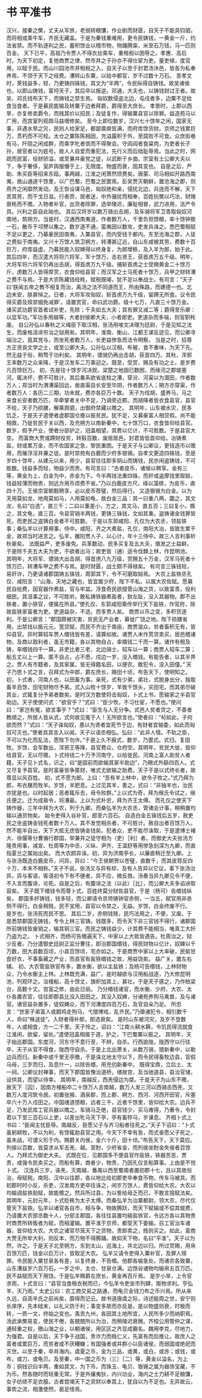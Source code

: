 # 书 平准书
汉兴，接秦之獘，丈夫从军旅，老弱转粮馕，作业剧而财匮，自天子不能具钧驷，而将相或乘牛车，齐民无藏盖。于是为秦钱重难用，更令民铸钱，一黄金一斤，约法省禁。而不轨逐利之民，蓄积馀业以稽市物，物踊腾粜，米至石万钱，马一匹则百金。
天下已平，高祖乃令贾人不得衣丝乘车，重租税以困辱之。孝惠、高后时，为天下初定，复弛商贾之律，然市井之子孙亦不得仕宦为吏。量吏禄，度官用，以赋于民。而山川园池市井租税之入，自天子以至于封君汤沐邑，皆各为私奉养焉，不领于天下之经费。漕转山东粟，以给中都官，岁不过数十万石。
至孝文时，荚钱益多，轻，乃更铸四铢钱，其文为“半两”，令民纵得自铸钱。故吴诸侯也，以即山铸钱，富埒天子，其后卒以叛逆。邓通，大夫也，以铸钱财过王者。故吴、邓氏钱布天下，而铸钱之禁生焉。
匈奴数侵盗北边，屯戍者多，边粟不足给食当食者。于是募民能输及转粟于边者拜爵，爵得至大庶长。
孝景时，上郡以西旱，亦复修卖爵令，而贱其价以招民；及徒复作，得输粟县官以除罪。益造苑马以广用，而宫室列观舆马益增修矣。
至今上即位数岁，汉兴七十馀年之闲，国家无事，非遇水旱之灾，民则人给家足，都鄙廪庾皆满，而府库馀货财。京师之钱累巨万，贯朽而不可校。太仓之粟陈陈相因，充溢露积于外，至腐败不可食。众庶街巷有马，阡陌之闲成群，而乘字牝者傧而不得聚会。守闾阎者食粱肉，为吏者长子孙，居官者以为姓号。故人人自爱而重犯法，先行义而后绌耻辱焉。当此之时，网疏而民富，役财骄溢，或至兼并豪党之徒，以武断于乡曲。宗室有土公卿大夫以下，争于奢侈，室庐舆服僭于上，无限度。物盛而衰，固其变也。
自是之后，严助、朱买臣等招来东瓯，事两越，江淮之闲萧然烦费矣。唐蒙、司马相如开路西南夷，凿山通道千馀里，以广巴蜀，巴蜀之民罢焉。彭吴贾灭朝鲜，置沧海之郡，则燕齐之闲靡然发动。及王恢设谋马邑，匈奴绝和亲，侵扰北边，兵连而不解，天下苦其劳，而干戈日滋。行者赍，居者送，中外骚扰而相奉，百姓抏獘以巧法，财赂衰秏而不赡。入物者补官，出货者除罪，选举陵迟，廉耻相冒，武力进用，法严令具。兴利之臣自此始也。
其后汉将岁以数万骑出击胡，及车骑将军卫青取匈奴河南地，筑朔方。当是时，汉通西南夷道，作者数万人，千里负担馈粮，率十馀钟致一石，散币于邛僰以集之。数岁道不通，蛮夷因以数攻，吏发兵诛之。悉巴蜀租赋不足以更之，乃募豪民田南夷，入粟县官，而内受钱于都内。东至沧海之郡，人徒之费拟于南夷。又兴十万馀人筑卫朔方，转漕甚辽远，自山东咸被其劳，费数十百巨万，府库益虚。乃募民能入奴婢得以终身复，为郎增秩，及入羊为郎，始于此。
其后四年，而汉遣大将将六将军，军十馀万，击右贤王，获首虏万五千级。明年，大将军将六将军仍再出击胡，得首虏万九千级。捕斩首虏之士受赐黄金二十馀万斤，虏数万人皆得厚赏，衣食仰给县官；而汉军之士马死者十馀万，兵甲之财转漕之费不与焉。于是大农陈藏钱经秏，赋税既竭，犹不足以奉战士。有司言：“天子曰‘朕闻五帝之教不相复而治，禹汤之法不同道而王，所由殊路，而建德一也。北边未安，朕甚悼之。日者，大将军攻匈奴，斩首虏万九千级，留蹛无所食。议令民得买爵及赎禁锢免减罪’。请置赏官，命曰武功爵。级十七万，凡直三十馀万金。诸买武功爵官首者试补吏，先除；千夫如五大夫；其有罪又减二等；爵得至乐卿：以显军功。”军功多用越等，大者封侯卿大夫，小者郎吏。吏道杂而多端，则官职秏废。
自公孙弘以春秋之义绳臣下取汉相，张汤用唆文决理为廷尉，于是见知之法生，而废格沮诽穷治之狱用矣。其明年，淮南、衡山、江都王谋反迹见，而公卿寻端治之，竟其党与，而坐死者数万人，长吏益惨急而法令明察。
当是之时，招尊方正贤良文学之士，或至公卿大夫。公孙弘以汉相，布被，食不重味，为天下先。然无益于俗，稍骛于功利矣。
其明年，骠骑仍再出击胡，获首四万。其秋，浑邪王率数万之众来降，于是汉发车二万乘迎之。既至，受赏，赐及有功之士。是岁费凡百馀巨万。
初，先是往十馀岁河决观，梁楚之地固已数困，而缘河之郡堤塞河，辄决坏，费不可胜计。其后番系欲省底柱之漕，穿汾、河渠以为溉田，作者数万人；郑当时为渭漕渠回远，凿直渠自长安至华阴，作者数万人；朔方亦穿渠，作者数万人：各历二三期，功未就，费亦各巨万十数。
天子为伐胡，盛养马，马之来食长安者数万匹，卒牵掌者关中不足，乃调旁近郡。而胡降者皆衣食县官，县官不给，天子乃损膳，解乘舆驷，出御府禁藏以赡之。
其明年，山东被水灾，民多饥乏，于是天子遣使者虚郡国仓廥以振贫民。犹不足，又募豪富人相贷假。尚不能相救，乃徙贫民于关以西，及充朔方以南新秦中，七十馀万口，衣食皆仰给县官。数岁，假予产业，使者分部护之，冠盖相望。其费以亿计，不可胜数。于是县官大空。
而富商大贾或蹛财役贫，转毂百数，废居居邑，封君皆低首仰给。冶铸煮盐，财或累万金，而不佐国家之急，黎民重困。于是天子与公卿议，更钱造币以赡用，而摧浮淫并兼之徒。是时禁苑有白鹿而少府多银锡。自孝文更造四铢钱，至是岁四十馀年，从建元以来，用少，县官往往即多铜山而铸钱，民亦闲盗铸钱，不可胜数。钱益多而轻，物益少而贵。有司言曰：“古者皮币，诸侯以聘享。金有三等，黄金为上，白金为中，赤金为下。今半两钱法重四铢，而奸或盗摩钱里取鋊，钱益轻薄而物贵，则远方用币烦费不省。”乃以白鹿皮方尺，缘以藻缋，为皮币，直四十万。王侯宗室朝觐聘享，必以皮币荐璧，然后得行。
又造银锡为白金。以为天用莫如龙，地用莫如马，人用莫如龟，故白金三品：其一曰重八两，圜之，其文龙，名曰“白选”，直三千；二曰以重差小，方之，其文马，直五百；三曰复小，撱之，其文龟，直三百。令县官销半两钱，更铸三铢钱，文如其重。盗铸诸金钱罪皆死，而吏民之盗铸白金者不可胜数。
于是以东郭咸阳、孔仅为大农丞，领盐铁事；桑弘羊以计算用事，侍中。咸阳，齐之大煮盐，孔仅，南阳大冶，皆致生累千金，故郑当时进言之。弘羊，雒阳贾人子，以心计，年十三侍中。故三人言利事析秋豪矣。
法既益严，吏多废免。兵革数动，民多买复及五大夫，徵发之士益鲜。于是除千夫五大夫为吏，不欲者出马；故吏皆（通）适令伐棘上林，作昆明池。
其明年，大将军、骠骑大出击胡，得首虏八九万级，赏赐五十万金，汉军马死者十馀万匹，转漕车甲之费不与焉。是时财匮，战士颇不得禄矣。
有司言三铢钱轻，易奸诈，乃更请诸郡国铸五铢钱，周郭其下，令不可磨取鋊焉。
大农上盐铁丞孔仅、咸阳言：“山海，天地之藏也，皆宜属少府，陛下不私，以属大农佐赋。愿募民自给费，因官器作煮盐，官与牢盆。浮食奇民欲擅管山海之货，以致富羡，役利细民。其沮事之议，不可胜听。敢私铸铁器煮盐者，釱左趾，没入其器物。郡不出铁者，置小铁官，便属在所县。”使孔仅、东郭咸阳乘传举行天下盐铁，作官府，除故盐铁家富者为吏。吏道益杂，不选，而多贾人矣。
商贾以币之变，多积货逐利。于是公卿言：“郡国颇被灾害，贫民无产业者，募徙广饶之地。陛下损膳省用，出禁钱以振元元，宽贷赋，而民不齐出于南亩，商贾滋众。贫者畜积无有，皆仰县官。异时算轺车贾人缗钱皆有差，请算如故。诸贾人末作贳贷卖买，居邑稽诸物，及商以取利者，虽无市籍，各以其物自占，率缗钱二千而一算。诸作有租及铸，率缗钱四千一算。非吏比者三老、北边骑士，轺车以一算；商贾人轺车二算；船五丈以上一算。匿不自占，占不悉，戍边一岁，没入缗钱。有能告者，以其半畀之。贾人有市籍者，及其家属，皆无得籍名田，以便农。敢犯令，没入田僮。”
天子乃思卜式之言，召拜式为中郎，爵左庶长，赐田十顷，布告天下，使明知之。
初，卜式者，河南人也，以田畜为事。亲死，式有少弟，弟壮，式脱身出分，独取畜羊百馀，田宅财物尽予弟。式入山牧十馀岁，羊致千馀头，买田宅。而其弟尽破其业，式辄复分予弟者数矣。是时汉方数使将击匈奴，卜式上书，愿输家之半县官助边。天子使使问式：“欲官乎？”式曰：“臣少牧，不习仕宦，不愿也。”使问曰：“家岂有冤，欲言事乎？”式曰：“臣生与人无分争。式邑人贫者贷之，不善者教顺之，所居人皆从式，式何故见冤于人！无所欲言也。”使者曰：“茍如此，子何欲而然？”式曰：“天子诛匈奴，愚以为贤者宜死节于边，有财者宜输委，如此而匈奴可灭也。”使者具其言入以闻。天子以语丞相弘。弘曰：“此非人情。不轨之臣，不可以为化而乱法，愿陛下勿许。”于是上久不报式，数岁，乃罢式。式归，复田牧。岁馀，会军数出，浑邪王等降，县官费众，仓府空。其明年，贫民大徙，皆仰给县官，无以尽赡。卜式持钱二十万予河南守，以给徙民。河南上富人助贫人者籍，天子见卜式名，识之，曰“是固前而欲输其家半助边”，乃赐式外繇四百人。式又尽复予县官。是时富豪皆争匿财，唯式尤欲输之助费。天子于是以式终长者，故尊显以风百姓。
初，式不愿为郎。上曰：“吾有羊上林中，欲令子牧之。”式乃拜为郎，布衣屩而牧羊。岁馀，羊肥息。上过见其羊，善之。式曰：“非独羊也，治民亦犹是也。以时起居；恶者辄斥去，毋令败群。”上以式为奇，拜为缑氏令试之，缑氏便之。迁为成皋令，将漕最。上以为式朴忠，拜为齐王太傅。
而孔仅之使天下铸作器，三年中拜为大农，列于九卿。而桑弘羊为大农丞，管诸会计事，稍稍置均输以通货物矣。
始令吏得入谷补官，郎至六百石。
自造白金五铢钱后五岁，赦吏民之坐盗铸金钱死者数十万人。其不发觉相杀者，不可胜计。赦自出者百馀万人。然不能半自出，天下大抵无虑皆铸金钱矣。犯者众，吏不能尽诛取，于是遣博士褚大、徐偃等分曹循行郡国，举兼并之徒守相为（吏）［利］者。而御史大夫张汤方隆贵用事，减宣、杜周等为中丞，义纵、尹齐、王温舒等用惨急刻深为九卿，而直指夏兰之属始出矣。
而大农颜异诛。初，异为济南亭长，以廉直稍迁至九卿。上与张汤既造白鹿皮币，问异。异曰：“今王侯朝贺以苍璧，直数千，而其皮荐反四十万，本末不相称。”天子不说。张汤又与异有却，及有人告异以它议，事下张汤治异。异与客语，客语初令下有不便者，异不应，微反唇。汤奏当异九卿见令不便，不入言而腹诽，论死。自是之后，有腹诽之法（以此）［比］，而公卿大夫多谄谀取容矣。
天子既下缗钱令而尊卜式，百姓终莫分财佐县官，于是（杨可）告缗钱纵矣。
郡国多奸铸钱，钱多轻，而公卿请令京师铸钟官赤侧，一当五，赋官用非赤侧不得行。白金稍贱，民不宝用，县官以令禁之，无益。岁馀，白金终废不行。
是岁也，张汤死而民不思。
其后二岁，赤侧钱贱，民巧法用之，不便，又废。于是悉禁郡国无铸钱，专令上林三官铸。钱既多，而令天下非三官钱不得行，诸郡国所前铸钱皆废销之，输其铜三官。而民之铸钱益少，计其费不能相当，唯真工大奸乃盗为之。
卜式相齐，而杨可告缗遍天下，中家以上大抵皆遇告。杜周治之，狱少反者。乃分遣御史廷尉正监分曹往，即治郡国缗钱，得民财物以亿计，奴婢以千万数，田大县数百顷，小县百馀顷，宅亦如之。于是商贾中家以上大率破，民偷甘食好衣，不事畜藏之产业，而县官有盐铁缗钱之故，用益饶矣。
益广关，置左右辅。
初，大农管盐铁官布多，置水衡，欲以主盐铁；及杨可告缗钱，上林财物众，乃令水衡主上林。上林既充满，益广。是时越欲与汉用船战逐，乃大修昆明池，列观环之。治楼船，高十馀丈，旗帜加其上，甚壮。于是天子感之，乃作柏梁台，高数十丈。宫室之修，由此日丽。
乃分缗钱诸官，而水衡、少府、大农、太仆各置农官，往往即郡县比没入田田之。其没入奴婢，分诸苑养狗马禽兽，及与诸官。诸官益杂置多，徒奴婢众，而下河漕度四百万石，及官自籴乃足。
所忠言：“世家子弟富人或鬬鸡走狗马，弋猎博戏，乱齐民。”乃徵诸犯令，相引数千人，命曰“株送徒”。入财者得补郎，郎选衰矣。
是时山东被河灾，及岁不登数年，人或相食，方一二千里。天子怜之，诏曰：“江南火耕水耨，令饥民得流就食江淮闲，欲留，留处。”遣使冠盖相属于道，护之，下巴蜀粟以振之。
其明年，天子始巡郡国。东度河，河东守不意行至，不辨，自杀。行西逾陇，陇西守以行往卒，天子从官不得食，陇西守自杀。于是上北出萧关，从数万骑，猎新秦中，以勒边兵而归。新秦中或千里无亭徼，于是诛北地太守以下，而令民得畜牧边县，官假马母，三岁而归，及息什一，以除告缗，用充仞新秦中。
既得宝鼎，立后土、太一祠，公卿议封禅事，而天下郡国皆豫治道桥，缮故宫，及当驰道县，县治官储，设供具，而望以待幸。
其明年，南越反，西羌侵边为桀。于是天子为山东不赡，赦天下［囚］，因南方楼船卒二十馀万人击南越，数万人发三河以西骑击西羌，又数万人度河筑令居。初置张掖、酒泉郡，而上郡、朔方、西河、河西开田官，斥塞卒六十万人戍田之。中国缮道馈粮，远者三千，近者千馀里，皆仰给大农。边兵不足，乃发武库工官兵器以赡之。车骑马乏绝，县官钱少，买马难得，乃著令，令封君以下至三百石以上吏，以差出牝马天下亭，亭有畜牸马，岁课息。
齐相卜式上书曰：“臣闻主忧臣辱。南越反，臣愿父子与齐习船者往死之。”天子下诏曰：“卜式虽躬耕牧，不以为利，有馀辄助县官之用。今天下不幸有急，而式奋愿父子死之，虽未战，可谓义形于内。赐爵关内侯，金六十斤，田十顷。”布告天下，天下莫应。列侯以百数，皆莫求从军击羌、越。至酎，少府省金，而列侯坐酎金失侯者百馀人。乃拜式为御史大夫。
式既在位，见郡国多不便县官作盐铁，铁器苦恶，贾贵，或强令民卖买之。而船有算，商者少，物贵，乃因孔仅言船算事。上由是不悦卜式。
汉连兵三岁，诛羌，灭南越，番禺以西至蜀南者置初郡十七，且以其故俗治，毋赋税。南阳、汉中以往郡，各以地比给初郡吏卒奉食币物，传车马被具。而初郡时时小反，杀吏，汉发南方吏卒往诛之，闲岁万馀人，费皆仰给大农。大农以均输调盐铁助赋，故能赡之。然兵所过县，为以訾给毋乏而已，不敢言擅赋法矣。
其明年，元封元年，卜式贬秩为太子太傅。而桑弘羊为治粟都尉，领大农，尽代仅管天下盐铁。弘羊以诸官各自市，相与争，物故腾跃，而天下赋输或不偿其僦费，乃请置大农部丞数十人，分部主郡国，各往往县置均输盐铁官，令远方各以其物贵时商贾所转贩者为赋，而相灌输。置平准于京师，都受天下委输。召工官治车诸器，皆仰给大农。大农之诸官尽笼天下之货物，贵即卖之，贱则买之。如此，富商大贾无所牟大利，则反本，而万物不得腾踊。故抑天下物，名曰“平准”。天子以为然，许之。于是天子北至朔方，东到太山，巡海上，并北边以归。所过赏赐，用帛百馀万匹，钱金以巨万计，皆取足大农。
弘羊又请令吏得入粟补官，及罪人赎罪。令民能入粟甘泉各有差，以复终身，不告缗。他郡各输急处，而诸农各致粟，山东漕益岁六百万石。一岁之中，太仓、甘泉仓满。边馀谷诸物均输帛五百万匹。民不益赋而天下用饶。于是弘羊赐爵左庶长，黄金再百斤焉。
是岁小旱，上令官求雨，卜式言曰：“县官当食租衣税而已，今弘羊令吏坐市列肆，贩物求利。亨弘羊，天乃雨。”
太史公曰：农工商交易之路通，而龟贝金钱刀布之币兴焉。所从来久远，自高辛氏之前尚矣，靡得而记云。故书道唐虞之际，诗述殷周之世，安宁则长庠序，先本绌末，以礼义防于利；事变多故而亦反是。是以物盛则衰，时极而转，一质一文，终始之变也。禹贡九州，各因其土地所宜，人民所多少而纳职焉。汤武承獘易变，使民不倦，各兢兢所以为治，而稍陵迟衰微。齐桓公用管仲之谋，通轻重之权，徼山海之业，以朝诸侯，用区区之齐显成霸名。魏用李克，尽地力，为强君。自是以后，天下争于战国，贵诈力而贱仁义，先富有而后推让。故庶人之富者或累巨万，而贫者或不厌糟糠；有国强者或并群小以臣诸侯，而弱国或绝祀而灭世。以至于秦，卒并海内。虞夏之币，金为三品，或黄，或白，或赤；或钱，或布，或刀，或龟贝。及至秦，中一国之币为（三）［二］等，黄金以溢名，为上币；铜钱识曰半两，重如其文，为下币。而珠玉、龟贝、银锡之属为器饰宝藏，不为币。然各随时而轻重无常。于是外攘夷狄，内兴功业，海内之士力耕不足粮馕，女子纺绩不足衣服。古者尝竭天下之资财以奉其上，犹自以为不足也。无异故云，事势之流，相激使然，曷足怪焉。
